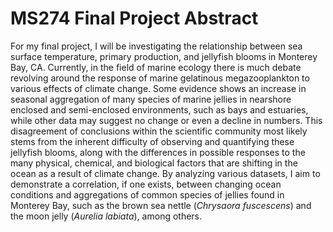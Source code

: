 # MS274 Final Project Abstract
  For my final project, I will be investigating the relationship between sea surface temperature, primary production, and jellyfish blooms in Monterey Bay, CA. Currently, in the field
of marine ecology there is much debate revolving around the response of marine gelatinous megazooplankton to various effects of climate change. Some evidence shows an increase
in seasonal aggregation of many species of marine jellies in nearshore enclosed and semi-enclosed environments, such as bays and estuaries, while other data may suggest no change or
even a decline in numbers. This disagreement of conclusions within the scientific community most likely stems from the inherent difficulty of observing and quantifying these jellyfish
blooms, along with the differences in possible responses to the many physical, chemical, and biological factors that are shifting in the ocean as a result of climate change. By analyzing
various datasets, I aim to demonstrate a correlation, if one exists, between changing ocean conditions and aggregations of common species of jellies found in Monterey Bay, such as
the brown sea nettle (_Chrysaora fuscescens_) and the moon jelly (_Aurelia labiata_), among others.


